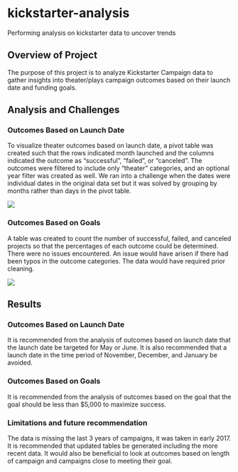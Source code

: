 # kickstarter-analysis
Performing analysis on kickstarter data to uncover trends

## Overview of Project

The purpose of this project is to analyze Kickstarter Campaign data to gather insights into theater/plays campaign outcomes based on their launch date and funding goals. 

## Analysis and Challenges

### Outcomes Based on Launch Date

To visualize theater outcomes based on launch date, a pivot table was created such that the rows indicated month launched and the columns indicated the outcome as “successful”, “failed”, or “canceled”. The outcomes were filtered to include only “theater” categories, and an optional year filter was created as well. We ran into a challenge when the dates were individual dates in the original data set but it was solved by grouping by months rather than days in the pivot table.

![](https://user-images.githubusercontent.com/17483395/93539513-a15c5100-f916-11ea-9e6c-75f8147f8ff0.png)

### Outcomes Based on Goals

A table was created to count the number of successful, failed, and canceled projects so that the percentages of each outcome could be determined. There were no issues encountered. An issue would have arisen if there had been typos in the  outcome categories. The data would have required prior cleaning.

![](https://user-images.githubusercontent.com/17483395/93539544-b802a800-f916-11ea-956b-2e78f3eef628.png)

## Results

### Outcomes Based on Launch Date

It is recommended from the analysis of outcomes based on launch date that the launch date be targeted for May or June. It is also recommended that a launch date in the time period of November, December, and January be avoided. 

### Outcomes Based on Goals

It is recommended from the analysis of outcomes based on the goal that the goal should be less than $5,000 to maximize success. 

### Limitations and future recommendation

The data is missing the last 3 years of campaigns, it was taken in early 2017. It is recommended that updated tables be generated including the more recent data. It would also be beneficial to look at outcomes based on length of campaign and campaigns close to meeting their goal. 
